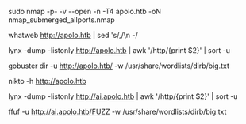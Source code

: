 
sudo nmap -p- -v --open -n -T4  apolo.htb  -oN nmap_submerged_allports.nmap


whatweb http://apolo.htb | sed 's/,/\n -/


lynx -dump -listonly http://apolo.htb | awk '/http/{print $2}' | sort -u

gobuster dir -u http://apolo.htb/ -w /usr/share/wordlists/dirb/big.txt

nikto -h http://apolo.htb


lynx -dump -listonly http://ai.apolo.htb | awk '/http/{print $2}' | sort -u

ffuf -u http://ai.apolo.htb/FUZZ -w /usr/share/wordlists/dirb/big.txt